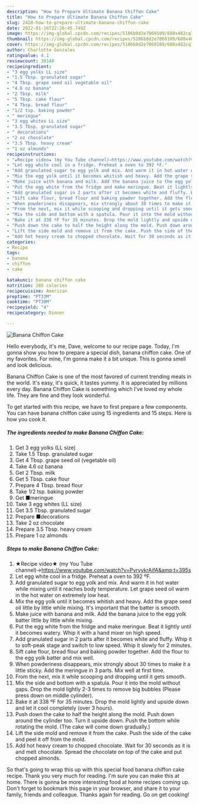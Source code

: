 ```yaml
---
description: "How to Prepare Ultimate Banana Chiffon Cake"
title: "How to Prepare Ultimate Banana Chiffon Cake"
slug: 2428-how-to-prepare-ultimate-banana-chiffon-cake
date: 2022-01-16T22:26:45.749Z
image: https://img-global.cpcdn.com/recipes/5106b8d2e7060109/680x482cq70/banana-chiffon-cake-recipe-main-photo.jpg
thumbnail: https://img-global.cpcdn.com/recipes/5106b8d2e7060109/680x482cq70/banana-chiffon-cake-recipe-main-photo.jpg
cover: https://img-global.cpcdn.com/recipes/5106b8d2e7060109/680x482cq70/banana-chiffon-cake-recipe-main-photo.jpg
author: Charlotte Gonzales
ratingvalue: 4.1
reviewcount: 30140
recipeingredient:
- "3 egg yolks LL size"
- "1.5 Tbsp. granulated sugar"
- "4 Tbsp. grape seed oil vegetable oil"
- "4.6 oz banana"
- "2 Tbsp. milk"
- "5 Tbsp. cake flour"
- "4 Tbsp. bread flour"
- "1/2 tsp. baking powder"
- " meringue"
- "3 egg whites LL size"
- "3.5 Tbsp. granulated sugar"
- " decorations"
- "2 oz chocolate"
- "3.5 Tbsp. heavy cream"
- "1 oz almonds"
recipeinstructions:
- "★Recipe video★ (my You Tube channel)→https://www.youtube.com/watch?v=PyryykrAifA&amp;t=395s"
- "Let egg white cool in a fridge. Preheat a oven to 392 ºF."
- "Add granulated sugar to egg yolk and mix. And warm it in hot water while mixing until it reaches body temperature. Let grape seed oil warm in the hot water on extremely low heat."
- "Mix the egg yolk until it becomes whitish and heavy. Add the grape seed oil little by little while mixing. It&#39;s important that the batter is smooth."
- "Make juice with banana and milk. Add the banana juice to the egg yolk batter little by little while mixing."
- "Put the egg white from the fridge and make meringue. Beat it lightly until it becomes watery. Whip it with a hand mixer on high speed."
- "Add granulated sugar in 2 parts after it becomes white and fluffy. Whip it to soft-peak stage and switch to low speed. Whip it slowly for 2 minutes."
- "Sift cake flour, bread flour and baking powder together. Add the flour to the egg yolk batter and mix well."
- "When powderiness disappears, mix strongly about 30 times to make it a little sticky. Add the meringue in 3 parts. Mix well at first time."
- "From the next, mix it while scooping and dropping until it gets smooth."
- "Mix the side and bottom with a spatula. Pour it into the mold without gaps. Drop the mold lightly 2-3 times to remove big bubbles (Please press down on middle cylinder)."
- "Bake it at 338 ºF for 35 minutes. Drop the mold lightly and upside down and let it cool completely (over 3 hours)."
- "Push down the cake to half the height along the mold. Push down around the cylinder too. Turn it upside down. Push the bottom while rotating the mold. (The cake will come down gradually.)"
- "Lift the side mold and remove it from the cake. Push the side of the cake and peel it off from the mold."
- "Add hot heavy cream to chopped chocolate. Wait for 30 seconds as it is and melt chocolate. Spread the chocolate on top of the cake and put chopped almonds."
categories:
- Recipe
tags:
- banana
- chiffon
- cake

katakunci: banana chiffon cake 
nutrition: 285 calories
recipecuisine: American
preptime: "PT33M"
cooktime: "PT30M"
recipeyield: "4"
recipecategory: Dinner

---
```



![Banana Chiffon Cake](https://img-global.cpcdn.com/recipes/5106b8d2e7060109/680x482cq70/banana-chiffon-cake-recipe-main-photo.jpg)

Hello everybody, it's me, Dave, welcome to our recipe page. Today, I'm gonna show you how to prepare a special dish, banana chiffon cake. One of my favorites. For mine, I'm gonna make it a bit unique. This is gonna smell and look delicious.



Banana Chiffon Cake is one of the most favored of current trending meals in the world. It's easy, it's quick, it tastes yummy. It is appreciated by millions every day. Banana Chiffon Cake is something which I've loved my whole life. They are fine and they look wonderful.


To get started with this recipe, we have to first prepare a few components. You can have banana chiffon cake using 15 ingredients and 15 steps. Here is how you cook it.

<!--inarticleads1-->

##### The ingredients needed to make Banana Chiffon Cake:

1. Get 3 egg yolks (LL size)
1. Take 1.5 Tbsp. granulated sugar
1. Get 4 Tbsp. grape seed oil (vegetable oil)
1. Take 4.6 oz banana
1. Get 2 Tbsp. milk
1. Get 5 Tbsp. cake flour
1. Prepare 4 Tbsp. bread flour
1. Take 1/2 tsp. baking powder
1. Get  ■meringue
1. Take 3 egg whites (LL size)
1. Get 3.5 Tbsp. granulated sugar
1. Prepare  ■decorations
1. Take 2 oz chocolate
1. Prepare 3.5 Tbsp. heavy cream
1. Prepare 1 oz almonds




<!--inarticleads2-->

##### Steps to make Banana Chiffon Cake:

1. ★Recipe video★ (my You Tube channel)→https://www.youtube.com/watch?v=PyryykrAifA&amp;t=395s
1. Let egg white cool in a fridge. Preheat a oven to 392 ºF.
1. Add granulated sugar to egg yolk and mix. And warm it in hot water while mixing until it reaches body temperature. Let grape seed oil warm in the hot water on extremely low heat.
1. Mix the egg yolk until it becomes whitish and heavy. Add the grape seed oil little by little while mixing. It&#39;s important that the batter is smooth.
1. Make juice with banana and milk. Add the banana juice to the egg yolk batter little by little while mixing.
1. Put the egg white from the fridge and make meringue. Beat it lightly until it becomes watery. Whip it with a hand mixer on high speed.
1. Add granulated sugar in 2 parts after it becomes white and fluffy. Whip it to soft-peak stage and switch to low speed. Whip it slowly for 2 minutes.
1. Sift cake flour, bread flour and baking powder together. Add the flour to the egg yolk batter and mix well.
1. When powderiness disappears, mix strongly about 30 times to make it a little sticky. Add the meringue in 3 parts. Mix well at first time.
1. From the next, mix it while scooping and dropping until it gets smooth.
1. Mix the side and bottom with a spatula. Pour it into the mold without gaps. Drop the mold lightly 2-3 times to remove big bubbles (Please press down on middle cylinder).
1. Bake it at 338 ºF for 35 minutes. Drop the mold lightly and upside down and let it cool completely (over 3 hours).
1. Push down the cake to half the height along the mold. Push down around the cylinder too. Turn it upside down. Push the bottom while rotating the mold. (The cake will come down gradually.)
1. Lift the side mold and remove it from the cake. Push the side of the cake and peel it off from the mold.
1. Add hot heavy cream to chopped chocolate. Wait for 30 seconds as it is and melt chocolate. Spread the chocolate on top of the cake and put chopped almonds.




So that's going to wrap this up with this special food banana chiffon cake recipe. Thank you very much for reading. I'm sure you can make this at home. There is gonna be more interesting food at home recipes coming up. Don't forget to bookmark this page in your browser, and share it to your family, friends and colleague. Thanks again for reading. Go on get cooking!
